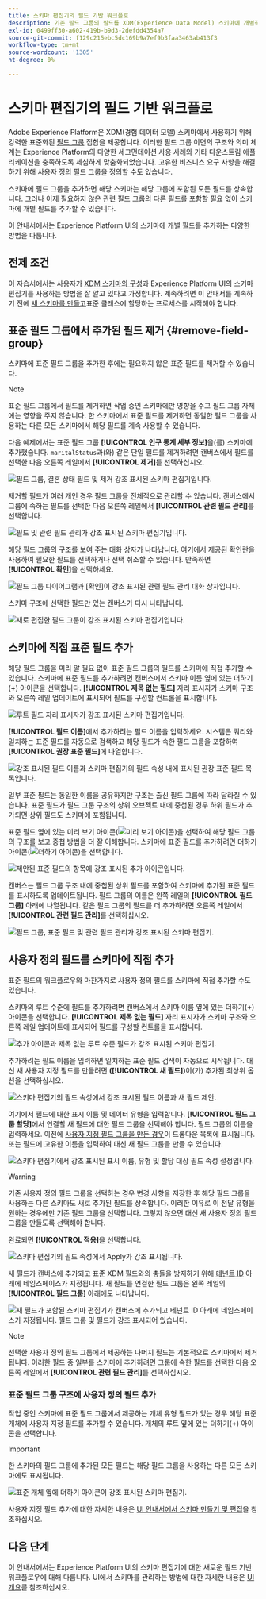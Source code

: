 ```yaml
---
title: 스키마 편집기의 필드 기반 워크플로
description: 기존 필드 그룹의 필드를 XDM(Experience Data Model) 스키마에 개별적으로 추가하는 방법을 알아봅니다.
exl-id: 0499ff30-a602-419b-b9d3-2defdd4354a7
source-git-commit: f129c215ebc5dc169b9a7ef9b3faa3463ab413f3
workflow-type: tm+mt
source-wordcount: '1305'
ht-degree: 0%

---
```


# 스키마 편집기의 필드 기반 워크플로

Adobe Experience Platform은 XDM(경험 데이터 모델) 스키마에서 사용하기 위해 강력한 표준화된 [필드 그룹](../schema/composition.md#field-group) 집합을 제공합니다. 이러한 필드 그룹 이면의 구조와 의미 체계는 Experience Platform의 다양한 세그먼테이션 사용 사례와 기타 다운스트림 애플리케이션을 충족하도록 세심하게 맞춤화되었습니다. 고유한 비즈니스 요구 사항을 해결하기 위해 사용자 정의 필드 그룹을 정의할 수도 있습니다.

스키마에 필드 그룹을 추가하면 해당 스키마는 해당 그룹에 포함된 모든 필드를 상속합니다. 그러나 이제 필요하지 않은 관련 필드 그룹의 다른 필드를 포함할 필요 없이 스키마에 개별 필드를 추가할 수 있습니다.

이 안내서에서는 Experience Platform UI의 스키마에 개별 필드를 추가하는 다양한 방법을 다룹니다.

## 전제 조건

이 자습서에서는 사용자가 [XDM 스키마의 구성](../schema/composition.md)과 Experience Platform UI의 스키마 편집기를 사용하는 방법을 잘 알고 있다고 가정합니다. 계속하려면 이 안내서를 계속하기 전에 [새 스키마를 만들고](./resources/schemas.md)표준 클래스에 할당하는 프로세스를 시작해야 합니다.

## 표준 필드 그룹에서 추가된 필드 제거 {#remove-field-group}

스키마에 표준 필드 그룹을 추가한 후에는 필요하지 않은 표준 필드를 제거할 수 있습니다.

>[!NOTE]
>
>표준 필드 그룹에서 필드를 제거하면 작업 중인 스키마에만 영향을 주고 필드 그룹 자체에는 영향을 주지 않습니다. 한 스키마에서 표준 필드를 제거하면 동일한 필드 그룹을 사용하는 다른 모든 스키마에서 해당 필드를 계속 사용할 수 있습니다.

다음 예제에서는 표준 필드 그룹 **[!UICONTROL 인구 통계 세부 정보]**&#x200B;을(를) 스키마에 추가했습니다. `maritalStatus`과(와) 같은 단일 필드를 제거하려면 캔버스에서 필드를 선택한 다음 오른쪽 레일에서 **[!UICONTROL 제거]**&#x200B;를 선택하십시오.

![필드 그룹, 결혼 상태 필드 및 제거 강조 표시된 스키마 편집기입니다.](../images/ui/field-based-workflows/remove-single-field.png)

제거할 필드가 여러 개인 경우 필드 그룹을 전체적으로 관리할 수 있습니다. 캔버스에서 그룹에 속하는 필드를 선택한 다음 오른쪽 레일에서 **[!UICONTROL 관련 필드 관리]**&#x200B;를 선택합니다.

![필드 및 관련 필드 관리가 강조 표시된 스키마 편집기입니다.](../images/ui/field-based-workflows/manage-related-fields.png)

해당 필드 그룹의 구조를 보여 주는 대화 상자가 나타납니다. 여기에서 제공된 확인란을 사용하여 필요한 필드를 선택하거나 선택 취소할 수 있습니다. 만족하면 **[!UICONTROL 확인]**&#x200B;을 선택하세요.

![필드 그룹 다이어그램과 [확인]이 강조 표시된 관련 필드 관리 대화 상자입니다.](../images/ui/field-based-workflows/select-fields.png)

스키마 구조에 선택한 필드만 있는 캔버스가 다시 나타납니다.

![새로 편집한 필드 그룹이 강조 표시된 스키마 편집기입니다.](../images/ui/field-based-workflows/fields-added.png)

## 스키마에 직접 표준 필드 추가

해당 필드 그룹을 미리 알 필요 없이 표준 필드 그룹의 필드를 스키마에 직접 추가할 수 있습니다. 스키마에 표준 필드를 추가하려면 캔버스에서 스키마 이름 옆에 있는 더하기(**+**) 아이콘을 선택합니다. **[!UICONTROL 제목 없는 필드]** 자리 표시자가 스키마 구조와 오른쪽 레일 업데이트에 표시되어 필드를 구성할 컨트롤을 표시합니다.

![루트 필드 자리 표시자가 강조 표시된 스키마 편집기입니다.](../images/ui/field-based-workflows/root-custom-field.png)

**[!UICONTROL 필드 이름]**&#x200B;에서 추가하려는 필드 이름을 입력하세요. 시스템은 쿼리와 일치하는 표준 필드를 자동으로 검색하고 해당 필드가 속한 필드 그룹을 포함하여 **[!UICONTROL 권장 표준 필드]**&#x200B;에 나열합니다.

![강조 표시된 필드 이름과 스키마 편집기의 필드 속성 내에 표시된 권장 표준 필드 목록입니다.](../images/ui/field-based-workflows/standard-field-search.png)

일부 표준 필드는 동일한 이름을 공유하지만 구조는 출신 필드 그룹에 따라 달라질 수 있습니다. 표준 필드가 필드 그룹 구조의 상위 오브젝트 내에 중첩된 경우 하위 필드가 추가되면 상위 필드도 스키마에 포함됩니다.

표준 필드 옆에 있는 미리 보기 아이콘(![미리 보기 아이콘](/help/images/icons/preview.png))을 선택하여 해당 필드 그룹의 구조를 보고 중첩 방법을 더 잘 이해합니다. 스키마에 표준 필드를 추가하려면 더하기 아이콘(![더하기 아이콘](/help/images/icons/add-circle.png))을 선택합니다.

![제안된 표준 필드의 항목에 강조 표시된 추가 아이콘입니다.](../images/ui/field-based-workflows/add-standard-field.png)

캔버스는 필드 그룹 구조 내에 중첩된 상위 필드를 포함하여 스키마에 추가된 표준 필드를 표시하도록 업데이트됩니다. 필드 그룹의 이름은 왼쪽 레일의 **[!UICONTROL 필드 그룹]** 아래에 나열됩니다. 같은 필드 그룹의 필드를 더 추가하려면 오른쪽 레일에서 **[!UICONTROL 관련 필드 관리]**&#x200B;를 선택하십시오.

![필드 그룹, 표준 필드 및 관련 필드 관리가 강조 표시된 스키마 편집기.](../images/ui/field-based-workflows/standard-field-added.png)

## 사용자 정의 필드를 스키마에 직접 추가

표준 필드의 워크플로우와 마찬가지로 사용자 정의 필드를 스키마에 직접 추가할 수도 있습니다.

스키마의 루트 수준에 필드를 추가하려면 캔버스에서 스키마 이름 옆에 있는 더하기(**+**) 아이콘을 선택합니다. **[!UICONTROL 제목 없는 필드]** 자리 표시자가 스키마 구조와 오른쪽 레일 업데이트에 표시되어 필드를 구성할 컨트롤을 표시합니다.

![추가 아이콘과 제목 없는 루트 수준 필드가 강조 표시된 스키마 편집기.](../images/ui/field-based-workflows/root-custom-field.png)

추가하려는 필드 이름을 입력하면 일치하는 표준 필드 검색이 자동으로 시작됩니다. 대신 새 사용자 지정 필드를 만들려면 **([!UICONTROL 새 필드])**&#x200B;이(가) 추가된 최상위 옵션을 선택하십시오.

![스키마 편집기의 필드 속성에서 강조 표시된 필드 이름과 새 필드 제안.](../images/ui/field-based-workflows/custom-field-search.png)

여기에서 필드에 대한 표시 이름 및 데이터 유형을 입력합니다. **[!UICONTROL 필드 그룹 할당]**&#x200B;에서 연결할 새 필드에 대한 필드 그룹을 선택해야 합니다. 필드 그룹의 이름을 입력하세요. 이전에 [사용자 지정 필드 그룹을 만든 경우](./resources/field-groups.md#create)이 드롭다운 목록에 표시됩니다. 또는 필드에 고유한 이름을 입력하여 대신 새 필드 그룹을 만들 수 있습니다.

![스키마 편집기에서 강조 표시된 표시 이름, 유형 및 할당 대상 필드 속성 설정입니다.](../images/ui/field-based-workflows/select-field-group.png)

>[!WARNING]
>
>기존 사용자 정의 필드 그룹을 선택하는 경우 변경 사항을 저장한 후 해당 필드 그룹을 사용하는 다른 스키마도 새로 추가된 필드를 상속합니다. 이러한 이유로 이 전달 유형을 원하는 경우에만 기존 필드 그룹을 선택합니다. 그렇지 않으면 대신 새 사용자 정의 필드 그룹을 만들도록 선택해야 합니다.

완료되면 **[!UICONTROL 적용]**&#x200B;을 선택합니다.

![스키마 편집기의 필드 속성에서 Apply가 강조 표시됩니다.](../images/ui/field-based-workflows/apply-field.png)

새 필드가 캔버스에 추가되고 표준 XDM 필드와의 충돌을 방지하기 위해 [테넌트 ID](../api/getting-started.md#know-your-tenant_id) 아래에 네임스페이스가 지정됩니다. 새 필드를 연결한 필드 그룹은 왼쪽 레일의 **[!UICONTROL 필드 그룹]** 아래에도 나타납니다.

![새 필드가 포함된 스키마 편집기가 캔버스에 추가되고 테넌트 ID 아래에 네임스페이스가 지정됩니다. 필드 그룹 및 필드가 강조 표시되어 있습니다.](../images/ui/field-based-workflows/tenantId.png)

>[!NOTE]
>
>선택한 사용자 정의 필드 그룹에서 제공하는 나머지 필드는 기본적으로 스키마에서 제거됩니다. 이러한 필드 중 일부를 스키마에 추가하려면 그룹에 속한 필드를 선택한 다음 오른쪽 레일에서 **[!UICONTROL 관련 필드 관리]**&#x200B;를 선택하십시오.

### 표준 필드 그룹 구조에 사용자 정의 필드 추가

작업 중인 스키마에 표준 필드 그룹에서 제공하는 개체 유형 필드가 있는 경우 해당 표준 개체에 사용자 지정 필드를 추가할 수 있습니다. 개체의 루트 옆에 있는 더하기(**+**) 아이콘을 선택합니다.

>[!IMPORTANT]
>
>한 스키마의 필드 그룹에 추가된 모든 필드는 해당 필드 그룹을 사용하는 다른 모든 스키마에도 표시됩니다.

![표준 개체 옆에 더하기 아이콘이 강조 표시된 스키마 편집기.](../images/ui/field-based-workflows/add-field-to-standard-object.png)

사용자 지정 필드 추가에 대한 자세한 내용은 [UI 안내서에서 스키마 만들기 및 편집](./resources/schemas.md#custom-fields-for-standard-groups)을 참조하십시오.

## 다음 단계

이 안내서에서는 Experience Platform UI의 스키마 편집기에 대한 새로운 필드 기반 워크플로우에 대해 다룹니다. UI에서 스키마를 관리하는 방법에 대한 자세한 내용은 [UI 개요](./overview.md)를 참조하십시오.
